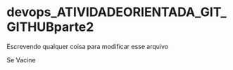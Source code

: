 # devops_ATIVIDADEORIENTADA_GIT_GITHUBparte2

Escrevendo qualquer coisa para modificar esse arquivo

Se Vacine